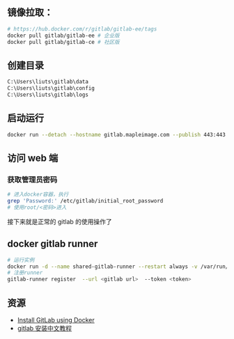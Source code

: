 ## 镜像拉取：

```bash
# https://hub.docker.com/r/gitlab/gitlab-ee/tags
docker pull gitlab/gitlab-ee # 企业版
docker pull gitlab/gitlab-ce # 社区版
```

## 创建目录

```bash
C:\Users\liuts\gitlab\data
C:\Users\liuts\gitlab\config
C:\Users\liuts\gitlab\logs
```

## 启动运行

```bash
docker run --detach --hostname gitlab.mapleimage.com --publish 443:443 --publish 80:80 --publish 22:22 --name maple-gitlab --restart always --volume C:\Users\liuts\gitlab\config:/etc/gitlab --volume C:\Users\liuts\gitlab\logs:/var/log/gitlab --volume C:\Users\liuts\gitlab\data:/var/opt/gitlab --shm-size 256m gitlab/gitlab-ce:latest
```

## 访问 web 端

### 获取管理员密码

```bash
# 进入docker容器，执行
grep 'Password:' /etc/gitlab/initial_root_password
# 使用root/<密码>进入
```

接下来就是正常的 gitlab 的使用操作了

## docker gitlab runner

```bash
# 运行实例
docker run -d --name shared-gitlab-runner --restart always -v /var/run/docker.sock:/var/run/docker.sock --network=host  -v gitlab-runner-config:/etc/gitlab-runner   gitlab/gitlab-runner:latest
# 注册runner
gitlab-runner register  --url <gitlab url>  --token <token>

```

## 资源

- [Install GitLab using Docker](https://docs.gitlab.com/ee/install/docker.html)
- [gitlab 安装中文教程](https://docs.gitlab.cn/jh/install/docker.html)
